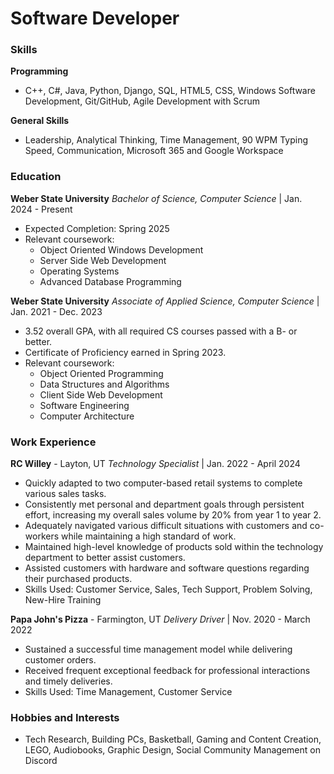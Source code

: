 # Software Developer

### Skills
**Programming**
-  C++, C#, Java, Python, Django, SQL, HTML5, CSS, Windows Software Development, Git/GitHub, Agile Development with Scrum
 
**General Skills**
- Leadership, Analytical Thinking, Time Management, 90 WPM Typing Speed, Communication, Microsoft 365 and Google Workspace

### Education
**Weber State University**
*Bachelor of Science, Computer Science* | Jan. 2024 - Present
- Expected Completion: Spring 2025
- Relevant coursework:
  - Object Oriented Windows Development
  - Server Side Web Development
  - Operating Systems
  - Advanced Database Programming
   
**Weber State University**
*Associate of Applied Science, Computer Science* | Jan. 2021 - Dec. 2023
- 3.52 overall GPA, with all required CS courses passed with a B- or better.
- Certificate of Proficiency earned in Spring 2023.
- Relevant coursework:
  - Object Oriented Programming
  - Data Structures and Algorithms
  - Client Side Web Development
  - Software Engineering
  - Computer Architecture
      
### Work Experience
**RC Willey** - Layton, UT
*Technology Specialist* | Jan. 2022 - April 2024
- Quickly adapted to two computer-based retail systems to complete various sales tasks.
- Consistently met personal and department goals through persistent effort, increasing my overall sales volume by
20% from year 1 to year 2.
- Adequately navigated various difficult situations with customers and co-workers while maintaining a high
standard of work.
- Maintained high-level knowledge of products sold within the technology department to better assist customers.
- Assisted customers with hardware and software questions regarding their purchased products.
- Skills Used: Customer Service, Sales, Tech Support, Problem Solving, New-Hire Training

**Papa John's Pizza** - Farmington, UT
*Delivery Driver* | Nov. 2020 - March 2022
- Sustained a successful time management model while delivering customer orders.
- Received frequent exceptional feedback for professional interactions and timely deliveries.
- Skills Used: Time Management, Customer Service

### Hobbies and Interests
- Tech Research, Building PCs, Basketball, Gaming and Content Creation, LEGO, Audiobooks, Graphic Design, Social Community Management on Discord
